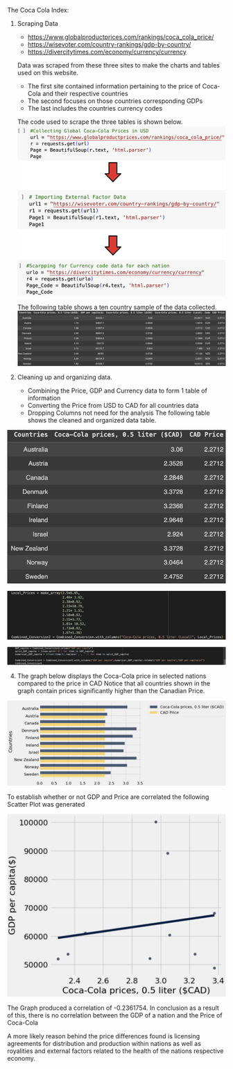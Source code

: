 The Coca Cola Index:

1. Scraping Data
   - https://www.globalproductprices.com/rankings/coca_cola_price/
   - https://wisevoter.com/country-rankings/gdp-by-country/
   - https://divercitytimes.com/economy/currency/currency
     
   Data was scraped from these three sites to make the charts and tables used on this website.
   - The first site contained information pertaining to the price of Coca-Cola and their respective countries
   - The second focuses on those countries corresponding GDPs
   - The last includes the countries currency codes

   The code used to scrape the three tables is shown below.
![Scrapping Code Table](Scrap.png "Scrapping Data Table Code")
   
   The following table shows a ten country sample of the data collected.
![Complete Table](FullTable.png "Complete Data Table")

2. Cleaning up and organizing data.
   - Combining the Price, GDP and Currency data to form 1 table of information
   - Converting the Price from USD to CAD for all countries data
   - Dropping Columns not need for the analysis
   The following table shows the cleaned and organized data table.
  
![Cleaned Table](CleanTable.png "Conversion Table Code")

![Array Code](Arr.png "Array Code")

![Conversion Code](Conv.png "Complete Data Table")
  
4. The graph below displays the Coca-Cola price in selected nations compared to the price in CAD
   Notice that all countries shown in the graph contain prices significantly higher than the Canadian Price.

![CAD Prices](CocaPrice.png "CAD Prices")

To establish whether or not GDP and Price are correlated the following Scatter Plot was generated

![GDP per Capita versus Price](GDPrice.png "Correlation between GDP per Capita and Price")

The Graph produced a correlation of  -0.2361754.
In conclusion as a result of this, there is no correlation between the GDP of a nation and the Price of Coca-Cola

A more likely reason behind the price differences found is licensing agreements for distribution and production within nations as well as royalities and external factors related to the health of the nations respective economy.
